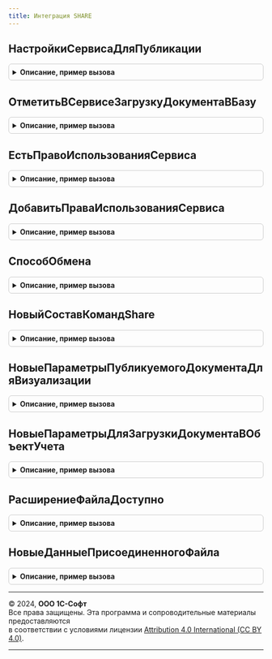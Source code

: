 ```yaml
---
title: Интеграция SHARE
---
```



## НастройкиСервисаДляПубликации
<details style="margin: 1em 0; padding: 0.5em; border: 1px solid #ccc; border-radius: 6px;">

<summary style="font-weight: bold; cursor: pointer;">Описание, пример вызова</summary>

```bsl

// Возвращает настройки сервиса для публикации документа в сервисе 1С:Share.
// Настройки загружаются из общего хранилища настроек авторизованного пользователя.
// В случае, если сохраненных настроек нет в хранилище - выполняется запрос в сервис для получения настроек
// с последующим сохранением в общие настройки авторизованного пользователя.
//
// Параметры:
//  Отказ - Булево - признак наличия ошибок при выполнении запроса в сервисе.
//                   При наличие ошибок выполняется запись в журнал регистрации и вывод сообщения пользователю.
//                   В случае Отказ = Истина рекомендуется ссылаться на запись в журнале регистрацию.
//
// Возвращаемое значение:
//  Неопределено - в случае, если не удалось загрузить настройки.
//  Структура    - настройки сервиса:
//   * МаксимальныйРазмерПакетаВБайтах - Строка - максимальный размер транспортного пакета (zip-архива)
//                                                для публикации документа в байтах.
//
Функция НастройкиСервисаДляПубликации(Отказ) Экспорт
```

Пример вызова
```bsl
Результат = ИнтеграцияShare.НастройкиСервисаДляПубликации(Отказ) 
```
</details>

## ОтметитьВСервисеЗагрузкуДокументаВБазу
<details style="margin: 1em 0; padding: 0.5em; border: 1px solid #ccc; border-radius: 6px;">

<summary style="font-weight: bold; cursor: pointer;">Описание, пример вызова</summary>

```bsl

// Отправляет в сервис 1С:Share сведения в какой объект загружен электронный документ в прикладной базе.
// Данные используются при повторной загрузки документа в базу.
//
// Параметры:
//  ПараметрыДокумента - см. ИнтеграцияShareКлиентСервер.НовыеПараметрыДокументаДляОтметкиЗагрузкиВБазу
//  Отказ - Булево - признак наличия ошибок при выполнении запроса.
//                   При наличие ошибок выполняется запись в журнал регистрации и вывод сообщения пользователю.
//
Процедура ОтметитьВСервисеЗагрузкуДокументаВБазу(Знач ПараметрыДокумента, Отказ) Экспорт
```

Пример вызова
```bsl
ИнтеграцияShare.ОтметитьВСервисеЗагрузкуДокументаВБазу(ПараметрыДокумента, Отказ) 
```
</details>

## ЕстьПравоИспользованияСервиса
<details style="margin: 1em 0; padding: 0.5em; border: 1px solid #ccc; border-radius: 6px;">

<summary style="font-weight: bold; cursor: pointer;">Описание, пример вызова</summary>

```bsl

// Возвращает признак наличия прав использования сервиса 1С:Share.
//
// Возвращаемое значение:
//  Булево - признак наличия прав доступа.
//
Функция ЕстьПравоИспользованияСервиса() Экспорт
```

Пример вызова
```bsl
Результат = ИнтеграцияShare.ЕстьПравоИспользованияСервиса() 
```
</details>

## ДобавитьПраваИспользованияСервиса
<details style="margin: 1em 0; padding: 0.5em; border: 1px solid #ccc; border-radius: 6px;">

<summary style="font-weight: bold; cursor: pointer;">Описание, пример вызова</summary>

```bsl

// Добавляет в профиль роли базовых прав для использования сервиса 1С:Share.
//
// Параметры:
//  ОписаниеПрофиля - см. УправлениеДоступом.НовоеОписаниеПрофиляГруппДоступа.
//
Процедура ДобавитьПраваИспользованияСервиса(ОписаниеПрофиля) Экспорт
```

Пример вызова
```bsl
ИнтеграцияShare.ДобавитьПраваИспользованияСервиса(ОписаниеПрофиля) 
```
</details>

## СпособОбмена
<details style="margin: 1em 0; padding: 0.5em; border: 1px solid #ccc; border-radius: 6px;">

<summary style="font-weight: bold; cursor: pointer;">Описание, пример вызова</summary>

```bsl

// Способ обмена электронного документа через сервис 1С:Share
// для взаимодействия с подсистемой ЭлектронноеВзаимодействие.ОбменСКонтрагентами
//
// Возвращаемое значение:
//  ПеречислениеСсылка.СпособыОбменаЭД - значение "Через1CShare".
Функция СпособОбмена() Экспорт
```

Пример вызова
```bsl
Результат = ИнтеграцияShare.СпособОбмена() 
```
</details>

## НовыйСоставКомандShare
<details style="margin: 1em 0; padding: 0.5em; border: 1px solid #ccc; border-radius: 6px;">

<summary style="font-weight: bold; cursor: pointer;">Описание, пример вызова</summary>

```bsl

// Возвращает структуру, состава команд исходящих и входящих документов доступных для обмена в сервисе 1С:Share.
//
// Возвращаемое значение:
//  Структура - состав команд исходящих и входящих документов:
//   * Исходящие - Массив Из Строка - наименование объекта метаданных, которому разрешено отправление из базы через сервис.
//                                    Например: Документ.СчетНаОплатуПокупателю, Справочник.ДоговорыКонтрагентов.
//   * Входящие  - Массив Из Строка - наименование объекта метаданных, которому разрешена загрузка в базу через сервис.
//                                    Например: Документ.СчетНаОплатуПоставщика, Справочник.ДоговорыКонтрагентов.
//
Функция НовыйСоставКомандShare() Экспорт
```

Пример вызова
```bsl
Результат = ИнтеграцияShare.НовыйСоставКомандShare() 
```
</details>

## НовыеПараметрыПубликуемогоДокументаДляВизуализации
<details style="margin: 1em 0; padding: 0.5em; border: 1px solid #ccc; border-radius: 6px;">

<summary style="font-weight: bold; cursor: pointer;">Описание, пример вызова</summary>

```bsl

// Конструктор параметров публикуемого документа для формирования визуализации документа.
//
// Возвращаемое значение:
//  Структура - параметры публикуемого документа для формирования визуализации документа:
//   * ОбъектУчета - ОпределяемыйТип.ОснованияЭлектронныхДокументовЭДО
//   * ДвоичныеДанныеДокумента - ДвоичныеДанные - данные публикуемого документа
//   * ТипДокумента - ПеречислениеСсылка.ТипыДокументовЭДО
//   * СвойстваПредставления - Структура - свойства представления, которые при необходимости можно переопределить
//                                         при использовании стандартной обработки:
//      ** ПараметрыВизуализации  - См. ОбменСКонтрагентамиИнтеграция.НовыеПараметрыВизуализации - параметры визуализации
//                                            для формирования визуализации при стандартной обработки.
//      ** ПредставлениеДокумента  - Строка - представление публикуемого документа, отображаемое пользователю.
//
Функция НовыеПараметрыПубликуемогоДокументаДляВизуализации() Экспорт
```

Пример вызова
```bsl
Результат = ИнтеграцияShare.НовыеПараметрыПубликуемогоДокументаДляВизуализации() 
```
</details>

## НовыеПараметрыДляЗагрузкиДокументаВОбъектУчета
<details style="margin: 1em 0; padding: 0.5em; border: 1px solid #ccc; border-radius: 6px;">

<summary style="font-weight: bold; cursor: pointer;">Описание, пример вызова</summary>

```bsl

// Инициализирует параметры для загрузки электронного документа в объект учета.
//
// Возвращаемое значение:
//  Структура - параметры для загрузки документа:
//   * СпособОбмена - См. СпособОбмена
//   * ДанныеОсновногоФайла - Неопределено, См. РаботаСФайламиБЭДКлиентСервер.НовоеОписаниеФайла - данные файла
//              электронного документа.
//   * ДополнительныеФайлыДокумента - Неопределено, См. НовоеОписаниеДополнительныхФайлов
//   * ФайлыВизуализации - Массив из См. НовыйФайлВизуализации() - файлы визуализации документа.
//
Функция НовыеПараметрыДляЗагрузкиДокументаВОбъектУчета() Экспорт
```

Пример вызова
```bsl
Результат = ИнтеграцияShare.НовыеПараметрыДляЗагрузкиДокументаВОбъектУчета() 
```
</details>

## РасширениеФайлаДоступно
<details style="margin: 1em 0; padding: 0.5em; border: 1px solid #ccc; border-radius: 6px;">

<summary style="font-weight: bold; cursor: pointer;">Описание, пример вызова</summary>

```bsl

// Возвращает признак доступности типа файла к отправке в сервис 1С:Share.
// Расширение файла проверяется на запрещенные типы из ИнтеграцияShareКлиентСервер.ЗапрещенныеРасширенияФайла.
//
// Параметры:
//  РасширениеФайла - Строка
//  ДвоичныеДанныеФайла - ДвоичныеДанные
//
// Возвращаемое значение:
//  Булево - признак поддерживаемого расширения
Функция РасширениеФайлаДоступно(Знач РасширениеФайла, Знач ДвоичныеДанныеФайла) Экспорт
```

Пример вызова
```bsl
Результат = ИнтеграцияShare.РасширениеФайлаДоступно(РасширениеФайла, ДвоичныеДанныеФайла) 
```
</details>

## НовыеДанныеПрисоединенногоФайла
<details style="margin: 1em 0; padding: 0.5em; border: 1px solid #ccc; border-radius: 6px;">

<summary style="font-weight: bold; cursor: pointer;">Описание, пример вызова</summary>

```bsl

// Конструктор данных присоединенного файла для выбора к публикации.
//
// Возвращаемое значение:
//  Структура - содержит данные присоединенного файла:
//   * СсылкаНаФайл - ОпределяемыйТип.ПрисоединенныйФайл, Неопределено - ссылка на файл документа к публикации.
//   * Наименование - Строка - наименование файла без расширения.
//   * Расширение   - Строка - расширение файла без точки.
//
Функция НовыеДанныеПрисоединенногоФайла() Экспорт
```

Пример вызова
```bsl
Результат = ИнтеграцияShare.НовыеДанныеПрисоединенногоФайла() 
```
</details>

---

© 2024, **ООО 1С-Софт**  
Все права защищены. Эта программа и сопроводительные материалы предоставляются  
в соответствии с условиями лицензии [Attribution 4.0 International (CC BY 4.0)](https://creativecommons.org/licenses/by/4.0/legalcode).

---
